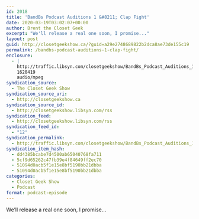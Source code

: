 ```yaml
---
id: 2018
title: 'BandBs Podcast Auditions 1 &#8211; Clap Fight'
date: 2020-03-19T03:02:07+00:00
author: Brent the Closet Geek
excerpt: "We'll release a real one soon, I promise..."
layout: post
guid: http://closetgeekshow.ca/?guid=a29e2748689822b2dca8ae73de155c19
permalink: /bandbs-podcast-auditions-1-clap-fight/
enclosure:
  - |
    http://traffic.libsyn.com/closetgeekshow/BandBs_Podcast_Auditions_1_-_Clap_Fight.mp3?dest-id=353324
    1620419
    audio/mpeg
syndication_source:
  - The Closet Geek Show
syndication_source_uri:
  - http://closetgeekshow.ca
syndication_source_id:
  - http://closetgeekshow.libsyn.com/rss
syndication_feed:
  - http://closetgeekshow.libsyn.com/rss
syndication_feed_id:
  - "12"
syndication_permalink:
  - http://traffic.libsyn.com/closetgeekshow/BandBs_Podcast_Auditions_1_-_Clap_Fight.mp3
syndication_item_hash:
  - dd4385bcabe7d4500ab65040768fa711
  - 5cf9d65262c47fb39e4f84649ff2ec70
  - 51094d0acb5f1e15e8bf5190bb21dbba
  - 51094d0acb5f1e15e8bf5190bb21dbba
categories:
  - Closet Geek Show
  - Podcast
format: podcast-episode
---
```

We&#8217;ll release a real one soon, I promise&#8230;